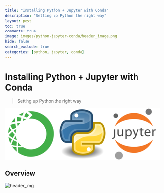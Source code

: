 ```yaml
---
title: "Installing Python + Jupyter with Conda"
description: "Setting up Python the right way"
layout: post
toc: true
comments: true
image: images/python-jupyter-conda/header_image.png
hide: false
search_exclude: true
categories: [python, jupyter, conda]
---
```

# Installing Python + Jupyter with Conda
> Setting up Python the right way

![header_img](https://raw.githubusercontent.com/Raudcu/blog/master/images/python-jupyter-conda/header_image.png)

## Overview

![header_img](https://imgs.xkcd.com/comics/python_environment.png "True")